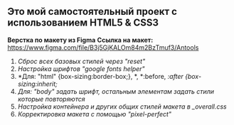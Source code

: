 ## Это мой самостоятельный проект с использованием HTML5 & CSS3

**Верстка по макету из Figma**
**Ссылка на макет:**
https://www.figma.com/file/B3j5GjKALOm84m2BzTmuf3/Antools

1. *Сброс всех базовых стилей через "reset"*
2. *Настройка шрифтов "google fonts helper"*
3. *Для: "html" {box-sizing:border-box;}, *, *:before, *:after {box-sizing:inherit;*
4. *Для: "body" задать шрифт, остальным элементам задать стили которые повторяются*
5. *Настройка контейнера и других общих стилей макета в _overall.css*
6. *Корректировка макета с помощью "pixel-perfect"*